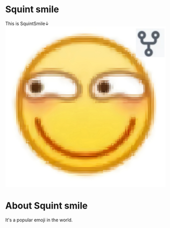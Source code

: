 # Squint smile
This is SquintSmile↓
<img src="https://raw.githubusercontent.com/dmblock/squintsmile/main/squintsmile.png" style="zoom:50%" />
# About Squint smile
It's a popular emoji in the world. 

